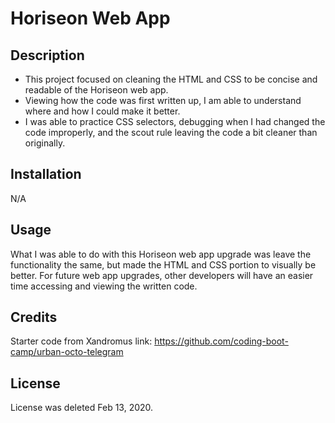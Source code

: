# Horiseon Web App
## Description
- This project focused on cleaning the HTML and CSS to be concise and readable of the Horiseon web app.
- Viewing how the code was first written up, I am able to understand where and how I could make it better.
- I was able to practice CSS selectors, debugging when I had changed the code improperly, and the scout rule leaving the code a bit cleaner than originally.

## Installation

N/A

## Usage

What I was able to do with this Horiseon web app upgrade was leave the functionality the same, but made the HTML and CSS portion to visually be better. For future web app upgrades, other developers will have an easier time accessing and viewing the written code.

## Credits

Starter code from Xandromus link: https://github.com/coding-boot-camp/urban-octo-telegram

## License

License was deleted Feb 13, 2020.
